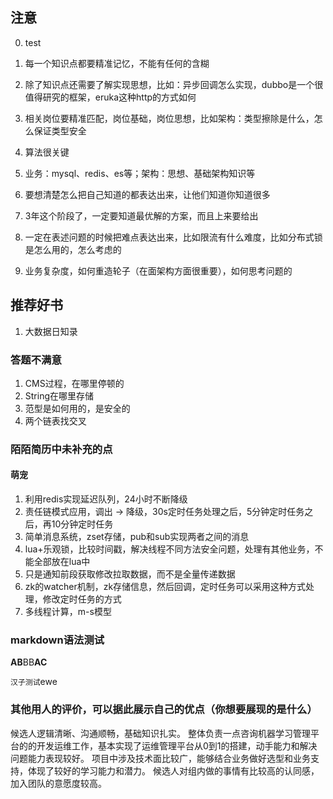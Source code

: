 
## 注意
0. test

1. 每一个知识点都要精准记忆，不能有任何的含糊
2. 除了知识点还需要了解实现思想，比如：异步回调怎么实现，dubbo是一个很值得研究的框架，eruka这种http的方式如何
3. 相关岗位要精准匹配，岗位基础，岗位思想，比如架构：类型擦除是什么，怎么保证类型安全
4. 算法很关键
5. 业务：mysql、redis、es等；架构：思想、基础架构知识等
6. 要想清楚怎么把自己知道的都表达出来，让他们知道你知道很多
7. 3年这个阶段了，一定要知道最优解的方案，而且上来要给出
8. 一定在表述问题的时候把难点表达出来，比如限流有什么难度，比如分布式锁是怎么用的，怎么考虑的
9. 业务复杂度，如何重造轮子（在面架构方面很重要），如何思考问题的


## 推荐好书

1. 大数据日知录

### 答题不满意

1. CMS过程，在哪里停顿的
2. String在哪里存储
3. 范型是如何用的，是安全的
4. 两个链表找交叉

### 陌陌简历中未补充的点

#### 萌宠
1. 利用redis实现延迟队列，24小时不断降级
2. 责任链模式应用，调出 -> 降级，30s定时任务处理之后，5分钟定时任务之后，再10分钟定时任务
3. 简单消息系统，zset存储，pub和sub实现两者之间的消息
4. lua+乐观锁，比较时间戳，解决线程不同方法安全问题，处理有其他业务，不能全部放在lua中
5. 只是通知前段获取修改拉取数据，而不是全量传递数据
6. zk的watcher机制，zk存储信息，然后回调，定时任务可以采用这种方式处理，修改定时任务的方式
7. 多线程计算，m-s模型

### markdown语法测试

**AB**BB**AC**

`汉子测试`ewe

### 其他用人的评价，可以据此展示自己的优点（你想要展现的是什么）
候选人逻辑清晰、沟通顺畅，基础知识扎实。
整体负责一点咨询机器学习管理平台的的开发运维工作，基本实现了运维管理平台从0到1的搭建，动手能力和解决问题能力表现较好。
项目中涉及技术面比较广，能够结合业务做好选型和业务支持，体现了较好的学习能力和潜力。
候选人对组内做的事情有比较高的认同感，加入团队的意愿度较高。
